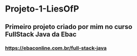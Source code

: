 # Projeto-1-LiesOfP
## Primeiro projeto criado por mim no curso FullStack Java da Ebac
### https://ebaconline.com.br/full-stack-java

